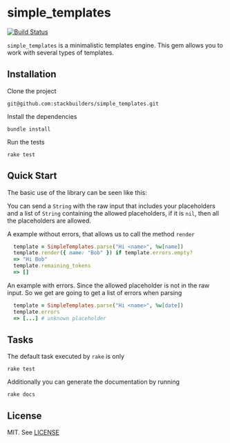 # simple_templates

[![Build Status](https://travis-ci.org/stackbuilders/simple_templates.svg?branch=master)](https://travis-ci.org/stackbuilders/simple_templates)


`simple_templates` is a minimalistic templates engine. This gem allows you to
work with several types of templates.

## Installation

Clone the project

```
git@github.com:stackbuilders/simple_templates.git
```

Install the dependencies

```
bundle install
```

Run the tests

```
rake test
```

## Quick Start

The basic use of the library can be seen like this:

You can send a `String` with the raw input that includes your placeholders and
a list of `String` containing the allowed placeholders, if it is `nil`, then all
the placeholders are allowed.

A example without errors, that allows us to call the method `render`

```ruby
  template = SimpleTemplates.parse("Hi <name>", %w[name])
  template.render({ name: "Bob" }) if template.errors.empty?
  => "Hi Bob"
  template.remaining_tokens
  => []
```

An example with errors. Since the allowed placeholder is not in the raw input.
So we get are going to get a list of errors when parsing

```ruby
  template = SimpleTemplates.parse("Hi <name>", %w[date])
  template.errors
  => [...] # unknown placeholder
```

## Tasks

The default task executed by `rake` is only

```
rake test
```

Additionally you can generate the documentation by running

```
rake docs
```

## License

MIT. See [LICENSE](https://github.com/stackbuilders/simple_templates/blob/master/LICENSE)
